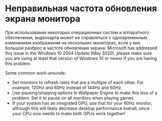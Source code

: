 # Неправильная частота обновления экрана монитора

При использовании некоторых операционных систем и аппаратного обеспечения, видеокарта может не справляться с одновременным изменением изображения на нескольких мониторах, если у них большой разброс в частоте обновления экрана. Microsoft has addressed this issue in the Windows 10 2004 Update (May 2020), please make sure you are using at least that version of Windows 10 or newer if you are having this problem.

Some common work-arounds:

* Set monitors to refresh rates that are a multiple of each other. For example, 120Hz and 60Hz instead of 144Hz and 60Hz.
* Use pausing/stopping options in Wallpaper Engine to make this less of a problem. Set it to pause on all monitors when playing games.
* If your system has an integrated GPU, use that for your 60Hz monitor, although this will likely decrease desktop performance overall, since your CPU now needs to make both GPUs work together!